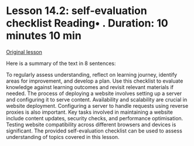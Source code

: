 # Lesson 14.2: self-evaluation checklist Reading• . Duration: 10 minutes 10 min

[Original lesson](https://www.coursera.org/learn/uol-web-development/supplement/ly8ah/lesson-14-2-self-evaluation-checklist)

Here is a summary of the text in 8 sentences:

To regularly assess understanding, reflect on learning journey, identify areas for improvement, and develop a plan. Use this checklist to evaluate knowledge against learning outcomes and revisit relevant materials if needed. The process of deploying a website involves setting up a server and configuring it to serve content. Availability and scalability are crucial in website deployment. Configuring a server to handle requests using reverse proxies is also important. Key tasks involved in maintaining a website include content updates, security checks, and performance optimisation. Testing website compatibility across different browsers and devices is significant. The provided self-evaluation checklist can be used to assess understanding of topics covered in this lesson.

